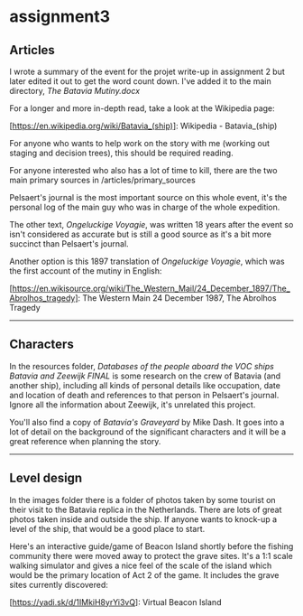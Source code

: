 # assignment3

## Articles

I wrote a summary of the event for the projet write-up in assignment 2 but later edited it out to get the word count down. I've added it to the main directory, _The Batavia Mutiny.docx_

For a longer and more in-depth read, take a look at the Wikipedia page:

[https://en.wikipedia.org/wiki/Batavia_(ship)]: Wikipedia - Batavia_(ship)

For anyone who wants to help work on the story with me (working out staging and decision trees), this should be required reading.

For anyone interested who also has a lot of time to kill, there are the two main primary sources in /articles/primary_sources

Pelsaert's journal is the most important source on this whole event, it's the personal log of the main guy who was in charge of the whole expedition.

The other text, _Ongeluckige Voyagie_, was written 18 years after the event so isn't considered as accurate but is still a good source as it's a bit more succinct than Pelsaert's journal.

Another option is this 1897 translation of _Ongeluckige Voyagie_, which was the first account of the mutiny in English:

[https://en.wikisource.org/wiki/The_Western_Mail/24_December_1897/The_Abrolhos_tragedy]: The Western Main 24 December 1987, The Abrolhos Tragedy

---

## Characters

In the resources folder, _Databases of the people aboard the VOC ships Batavia and Zeewijk FINAL_ is some research on the crew of Batavia (and another ship), including all kinds of personal details like occupation, date and location of death and references to that person in Pelsaert's journal. Ignore all the information about Zeewijk, it's unrelated this project.

You'll also find a copy of _Batavia's Graveyard_ by Mike Dash. It goes into a lot of detail on the background of the significant characters and it will be a great reference when planning the story.

---

## Level design

In the images folder there is a folder of photos taken by some tourist on their visit to the Batavia replica in the Netherlands. There are lots of great photos taken inside and outside the ship. If anyone wants to knock-up a level of the ship, that would be a good place to start.

Here's an interactive guide/game of Beacon Island shortly before the fishing community there were moved away to protect the grave sites. It's a 1:1 scale walking simulator and gives a nice feel of the scale of the island which would be the primary location of Act 2 of the game. It includes the grave sites currently discovered:

[https://yadi.sk/d/1IMkiH8yrYi3vQ]: Virtual Beacon Island